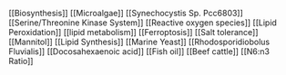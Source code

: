 [[Biosynthesis]]
[[Microalgae]]
[[Synechocystis Sp. Pcc6803]]
[[Serine/Threonine Kinase System]]
[[Reactive oxygen species]]
[[Lipid Peroxidation]]
[[lipid metabolism]]
[[Ferroptosis]]
[[Salt tolerance]]
[[Mannitol]]
[[Lipid Synthesis]]
[[Marine Yeast]]
[[Rhodosporidiobolus Fluvialis]]
[[Docosahexaenoic acid]]
[[Fish oil]]
[[Beef cattle]]
[[N6:n3 Ratio]]
